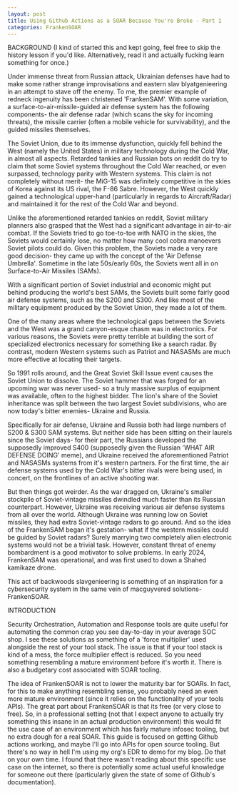 ```yaml
---
layout: post
title: Using Github Actions as a SOAR Because You're Broke - Part 1
categories: FrankenSOAR
---
```


BACKGROUND (I kind of started this and kept going, feel free to skip the history lesson if you'd like. Alternatively, read it and actually fucking learn something for once.)

Under immense threat from Russian attack, Ukrainian defenses have had to make some rather strange improvisations and eastern slav blyatgenieering in an attempt to stave off the enemy. To me, the premier example of redneck ingenuity has been christened 'FrankenSAM'. With some variation, a surface-to-air-missile-guided air defense system has the following components- the air defense radar (which scans the sky for incoming threats), the missile carrier (often a mobile vehicle for survivability), and the guided missiles themselves.

The Soviet Union, due to its immense dysfunction, quickly fell behind the West (namely the United States) in military technology during the Cold War, in almost all aspects. Retarded tankies and Russian bots on reddit do try to claim that some Soviet systems throughout the Cold War reached, or even surpassed, technology parity with Western systems. This claim is not completely without merit- the MiG-15 was definitely competitive in the skies of Korea against its US rival, the F-86 Sabre. However, the West quickly gained a technological upper-hand (particularly in regards to Aircraft/Radar) and maintained it for the rest of the Cold War and beyond. 

Unlike the aforementioned retarded tankies on reddit, Soviet military planners also grasped that the West had a significant advantage in air-to-air combat. If the Soviets tried to go toe-to-toe with NATO in the skies, the Soviets would certainly lose, no matter how many cool cobra manoevers Soviet pilots could do. Given this problem, the Soviets made a very rare good decision- they came up with the concept of the 'Air Defense Umbrella'. Sometime in the late 50s/early 60s, the Soviets went all in on Surface-to-Air Missiles (SAMs).

With a significant portion of Soviet industrial and economic might put behind producing the world's best SAMs, the Soviets built some fairly good air defense systems, such as the S200 and S300. And like most of the military equipment produced by the Soviet Union, they made a lot of them.

One of the many areas where the technological gaps between the Soviets and the West was a grand canyon-esque chasm was in electronics. For various reasons, the Soviets were pretty terrible at building the sort of specialized electronics necessary for something like a search radar. By contrast, modern Western systems such as Patriot and NASASMs are much more effective at locating their targets.

So 1991 rolls around, and the Great Soviet Skill Issue event causes the Soviet Union to dissolve. The Soviet hammer that was forged for an upcoming war was never used- so a truly massive surplus of equipment was available, often to the highest bidder. The lion's share of the Soviet inheritance was split between the two largest Soviet subdivisions, who are now today's bitter enemies- Ukraine and Russia.

Specifically for air defense, Ukraine and Russia both had large numbers of S200 & S300 SAM systems. But neither side has been sitting on their laurels since the Soviet days- for their part, the Russians developed the supposedly improved S400 (supposedly given the Russian 'WHAT AIR DEFENSE DOING' meme), and Ukraine received the aforementioned Patriot and NASASMs systems from it's western partners. For the first time, the air defense systems used by the Cold War's bitter rivals were being used, in concert, on the frontlines of an active shooting war.

But then things got weirder. As the war dragged on, Ukraine's smaller stockpile of Soviet-vintage missiles dwindled much faster than its Russian counterpart. However, Ukraine was receiving various air defense systems from all over the world. Although Ukraine was running low on Soviet missiles, they had extra Soviet-vintage radars to go around. And so the idea of the FrankenSAM began it's gestation- what if the western missiles could be guided by Soviet radars? Surely marrying two completely alien electronic systems would not be a trivial task. However, constant threat of enemy bombardment is a good motivator to solve problems. In early 2024, FrankenSAM was operational, and was first used to down a Shahed kamikaze drone.

This act of backwoods slavgenieering is something of an inspiration for a cybersecurity system in the same vein of macguyvered solutions- FrankenSOAR. 


INTRODUCTION

Security Orchestration, Automation and Response tools are quite useful for automating the common crap you see day-to-day in your average SOC shop. I see these solutions as something of a 'force multiplier' used alongside the rest of your tool stack. The issue is that if your tool stack is kind of a mess, the force multiplier effect is reduced. So you need something resembling a mature environment before it's worth it. There is also a budgetary cost associated with SOAR tooling.

The idea of FrankenSOAR is not to lower the maturity bar for SOARs. In fact, for this to make anything resembling sense, you probably need an even more mature environment (since it relies on the functionality of your tools APIs). The great part about FrankenSOAR is that its free (or very close to free). So, in a professional setting (not that I expect anyone to actually try something this insane in an actual production environment) this would fit the use case of an environment which has fairly mature infosec tooling, but no extra dough for a real SOAR. This guide is focused on getting Github actions working, and maybe I'll go into APIs for open source tooling. But there's no way in hell I'm using my org's EDR to demo for my blog. Do that on your own time. I found that there wasn't reading about this specific use case on the internet, so there is potentially some actual useful knowledge for someone out there (particularly given the state of some of Github's documentation).
